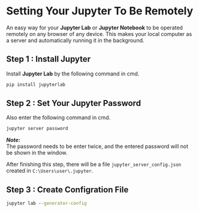 # Setting Your Jupyter To Be Remotely

An easy way for your **Jupyter Lab** or **Jupyter Notebook** to be operated remotely on any browser of any device. This makes your local computer as a server and automatically running it in the background. 

## Step 1 : **Install Jupyter**
Install **Jupyter Lab** by the following command in cmd.

```cmd
pip install jupyterlab 
```


## Step 2 : **Set Your Jupyter Password**

Also enter the following command in cmd.
```cmd
jupyter server password
```
***Note:*** \
The password needs to be enter twice, and the entered password will not be shown in the window. 

After finishing this step, there will be a file `jupyter_server_config.json` created in `C:\Users\user\.jupyter`.


## Step 3 : **Create Configration File**

```cmd 
jupyter lab --generator-config
```
